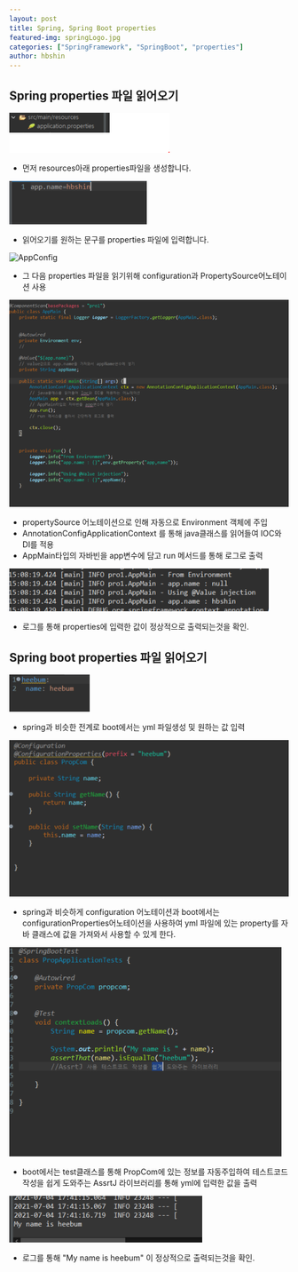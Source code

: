```yaml
---
layout: post
title: Spring, Spring Boot properties
featured-img: springLogo.jpg
categories: ["SpringFramework", "SpringBoot", "properties"]
author: hbshin
---
```


## Spring properties 파일 읽어오기

![properties](../image/hbshin/20210704/properties.PNG)

- 먼저 resources아래 properties파일을 생성합니다.

![properties2](../image/hbshin/20210704/properties2.PNG)

- 읽어오기를 원하는 문구를 properties 파일에 입력합니다.


![AppConfig](../image/hbshin/20210704/AppConfig.PNG) 

- 그 다음 properties 파일을 읽기위해 configuration과 PropertySource어노테이션 사용

![AppMain](../image/hbshin/20210704/AppMain.PNG)


- propertySource 어노테이션으로 인해 자동으로 Environment 객체에 주입 
- AnnotationConfigApplicationContext 를 통해 java클래스를 읽어들여 IOC와 DI를 적용
- AppMain타입의 자바빈을 app변수에 담고 run 메서드를 통해 로그로 출력 


![print](../image/hbshin/20210704/print.PNG)

- 로그를 통해 properties에 입력한 값이 정상적으로 출력되는것을 확인.


## Spring boot properties 파일 읽어오기

![yml](../image/hbshin/20210704/yml.PNG)

- spring과 비슷한 전계로 boot에서는 yml 파일생성 및 원하는 값 입력


![bootProp](../image/hbshin/20210704/bootProp.PNG)

- spring과 비슷하게 configuration 어노테이션과 boot에서는 configurationProperties어노테이션을 사용하여 yml 파일에 있는 property를 자바 클래스에 값을 가져와서 사용할 수 있게 한다.

![bootProperties](../image/hbshin/20210704/bootProperties.PNG)

- boot에서는 test클래스를 통해 PropCom에 있는 정보를 자동주입하여 테스트코드 작성을 쉽게
도와주는 AssrtJ 라이브러리를 통해 yml에 입력한 값을 출력

![bootPrint](../image/hbshin/20210704/bootPrint.PNG)

- 로그를 통해 "My name is heebum" 이 정상적으로 출력되는것을 확인.


